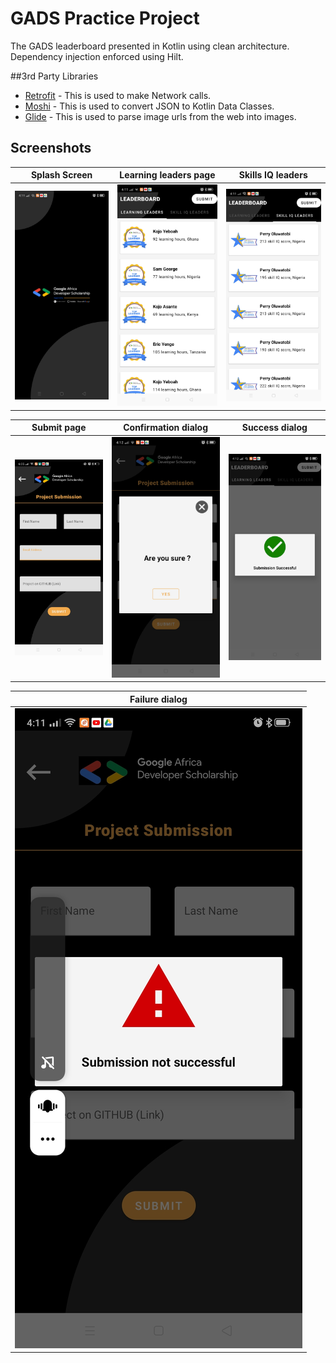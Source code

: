 
# GADS Practice Project
 The GADS leaderboard presented in Kotlin using clean architecture. 
Dependency injection enforced using Hilt.

##3rd Party Libraries
- [Retrofit](https://square.github.io/retrofit) - This is used to make Network calls.
- [Moshi](https://github.com/square/moshi) - This is used to convert JSON to Kotlin Data Classes.
- [Glide](https://github.com/bumptech/glide) - This is used to parse image urls from the web into images.

## Screenshots
| Splash Screen                 | Learning leaders page                  | Skills IQ leaders                  |
|-------------------------------|----------------------------------------|------------------------------------|
| ![splash](images/splash.jpg)  |![learners](images/leading_learners.jpg)| ![skill](images/leading_skill.jpg) |

| Submit page                   | Confirmation dialog                    | Success dialog                     |
|-------------------------------|----------------------------------------|------------------------------------|
| ![submit](images/submit.jpg)  | ![confirm](images/confirm.jpg)         |![success](images/success.jpg)      |

| Failure dialog                |
|-------------------------------|
| ![failure](images/failure.jpg)|